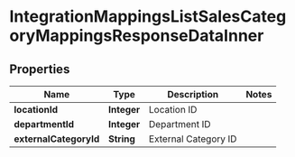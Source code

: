 

# IntegrationMappingsListSalesCategoryMappingsResponseDataInner


## Properties

| Name | Type | Description | Notes |
|------------ | ------------- | ------------- | -------------|
|**locationId** | **Integer** | Location ID |  |
|**departmentId** | **Integer** | Department ID |  |
|**externalCategoryId** | **String** | External Category ID |  |



